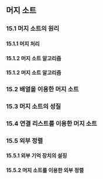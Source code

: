 ## 머지 소트

### 15.1 머지 소트의 원리

#### 15.1.1 머지 처리

#### 15.1.2 머지 소트 알고리즘

#### 15.1.2 머지 소트 알고리즘



### 15.2 배열을 이용한 머지 소트


### 15.3 머지 소트의 성질


### 15.4 연결 리스트를 이용한 머지 소트


### 15.5 외부 정렬

#### 15.5.1 외부 기억 장치의 설징

#### 15.5.2 머지 소트를 이용한 외부 정렬

